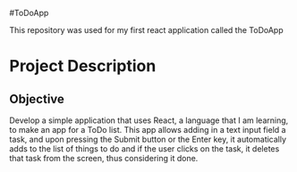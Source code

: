 
#ToDoApp

This repository was used for my first react application called the ToDoApp


Project Description
=======

Objective 
------
Develop a simple application that uses React, a language that I am learning, to make an app for a ToDo list. This app allows adding in a text input field a task, and upon pressing the Submit button or the Enter key, it automatically adds to the list of things to do and if the user clicks on the task, it deletes that task from the screen, thus considering it done.

